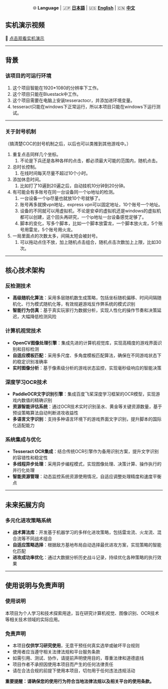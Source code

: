 <p align="center">
  🌐 <strong>Language</strong> | 🇯🇵 <a href="./README.md"><strong>日本語</strong></a> | 🇺🇸 <a href="./README_en.md"><strong>English</strong></a> | 🇨🇳 <a href="./README_ch.md"><strong>中文</strong></a>
</p>

## 实机演示视频

🎥 [点击观看实机演示](https://youtu.be/HaeDby77l3Y?si=QiLViY-oqofK0pSc)

---

## 背景

### 该项目的可运行环境  
  
1. 这个项目智能在1920*1080的分辨率下工作。  
2. 这个项目只能在Bluestack中工作。  
3. 这个项目需要在电脑上安装tesseractocr，并添加进环境变量。  
4. tesseract只能在windows下正常运行，所以本项目只能在windows下运行测试。  
  
---  
  
### 关于封号机制  
  
（搞清楚COC的封号机制之后，以后也可以类推到其他游戏中。）  
1. 重复点击同样几个坐标。
	1. 不论是下兵还是各种各样的点击，都必须最大可能的范围内，随机点击。  
2. 总时长控制。
	1. 在线时间每天尽量不超过10个小时。  
3. 添加休息时间。
	1. 比如打了10遍到20遍之后，自动挂机10分钟到20分钟。
4. 有可能会有多账号在同一台设备同一个ip地址的检测。
	1. 一台设备一个ip尽量也就放10个号就够了。
	2. 账号再多就换vpn地址，express vpn可以固定地址，10个账号一个地址。
	3. 设备的不同就可以用虚拟机，不论是安卓的虚拟机还是windows的虚拟机都可以创建，这个回头再研究，一个ip地址一台设备感觉足够了。
	4. 脚本的变化，写多个脚本，比如一个脚本放雷龙，一个脚本放火龙，5个账号用雷龙，5个账号用火龙。
5. 一局里面点的次数太多，间隔太短会被封号。
	1. 可以拖动点住不放，加上随机点击组合，随机点击次数加上上限，比如30次。

---

## 核心技术架构

### 反检测技术
- **高级随机化算法**：采用多层随机数生成策略，包括坐标随机偏移、时间间隔随机化、行为模式随机化等，有效规避游戏反作弊系统的模式识别
- **智能行为仿真**：基于真实玩家行为数据分析，实现人性化的操作节奏和决策延迟，大幅降低检测风险

### 计算机视觉技术
- **OpenCV图像处理引擎**：集成先进的计算机视觉库，实现高精度的游戏界面识别和目标检测
- **自适应模板匹配**：采用多尺度、多角度模板匹配算法，确保在不同游戏状态下的稳定识别准确率
- **实时图像分析**：基于像素级分析的游戏状态监控，实现毫秒级响应的智能决策

### 深度学习OCR技术
- **PaddleOCR文字识别引擎**：集成百度飞桨深度学习框架的OCR模型，实现游戏内数值的精确识别
- **资源智能评估系统**：通过OCR技术实时识别圣水、黄金等关键资源数量，基于预设策略算法自动判断进攻收益性
- **多语言文字识别**：支持多种语言环境下的游戏界面文字识别，提升脚本的国际化适配能力

### 系统集成与优化
- **Tesseract OCR集成**：结合传统OCR引擎作为备用识别方案，提升文字识别的容错性和稳定性
- **多线程异步处理**：采用异步编程模式，实现图像处理、决策计算、操作执行的并行化处理
- **智能资源管理**：动态监控系统资源使用情况，自适应调整处理精度和速度平衡点

---

## 未来拓展方向

### 多元化进攻策略系统
- **战术算法库**：开发基于机器学习的多样化进攻策略，包括雷龙流、火龙流、混合流等不同战术组合
- **自适应策略选择**：根据敌方基地布局自动选择最优进攻方案，实现策略的智能化匹配
- **进攻成功率优化**：通过大数据分析历史战斗记录，持续优化各种策略的执行效果

---

## 使用说明与免责声明

### 使用说明
本项目为个人学习和技术探索用途，旨在研究计算机视觉、图像识别、OCR技术等相关技术领域的实际应用。

### 免责声明
- 本项目**仅供学习研究使用**，无意干预任何真实选举或破坏平台规则
- 使用者应当遵守相关法律法规和平台服务条款
- 如需引用、测试、协作，请提前声明使用目的，尊重法律和道德底线
- 项目作者不承担因使用本项目而产生的任何法律责任
- 请在合法合规的前提下使用本项目，切勿用于任何违法违规活动

**重要提醒：请确保您的使用行为符合当地法律法规以及相关平台的使用条款。**


